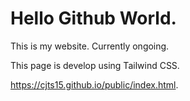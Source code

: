 <h1>Hello Github World.</h1>

This is my website. Currently ongoing.

This page is develop using Tailwind CSS. 

<a href="https://cjts15.github.io" target="blank">https://cjts15.github.io/public/index.html</a>.
